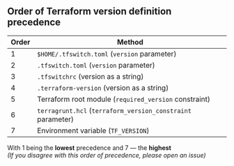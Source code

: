 ## Order of Terraform version definition precedence

| Order | Method |
| --- | ----------- |
| 1 | `$HOME/.tfswitch.toml` (`version` parameter) |
| 2 | `.tfswitch.toml` (`version` parameter) |
| 3 | `.tfswitchrc` (version as a string) |
| 4 | `.terraform-version` (version as a string) |
| 5 | Terraform root module (`required_version` constraint) |
| 6 | `terragrunt.hcl` (`terraform_version_constraint` parameter) |
| 7 | Environment variable (`TF_VERSION`) |

With 1 being the **lowest** precedence and 7 — the **highest**  
*(If you disagree with this order of precedence, please open an issue)*

